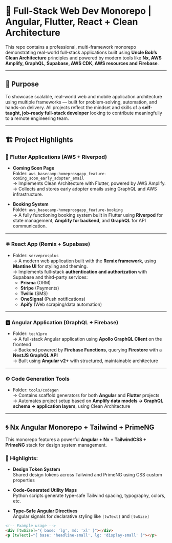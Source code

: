 # 🧰 Full-Stack Web Dev Monorepo | Angular, Flutter, React + Clean Architecture

This repo contains a professional, multi-framework monorepo demonstrating real-world full-stack applications built using **Uncle Bob’s Clean Architecture** principles and powered by modern tools like **Nx, AWS Amplify, GraphQL, Supabase, AWS CDK, AWS resources and Firebase**.

---

## 🎯 Purpose

To showcase scalable, real-world web and mobile application architecture using multiple frameworks — built for problem-solving, automation, and hands-on delivery. All projects reflect the mindset and skills of a **self-taught, job-ready full-stack developer** looking to contribute meaningfully to a remote engineering team.

---

## 🏗️ Project Highlights

### 📱 Flutter Applications (AWS + Riverpod)

- **Coming Soon Page**  
  Folder: `aws_basecamp-homeprosgapp_feature-coming_soon_early_adopter_email`  
  → Implements Clean Architecture with Flutter, powered by AWS Amplify.  
  → Collects and stores early adopter emails using GraphQL and AWS infrastructure.

- **Booking System**  
  Folder: `aws_basecamp-homeprosgapp_feature-booking`  
  → A fully functioning booking system built in Flutter using **Riverpod** for state management, **Amplify for backend**, and **GraphQL** for API communication.

---

### ⚛️ React App (Remix + Supabase)

- Folder: `serveprosplus`  
  → A modern web application built with the **Remix framework**, using **Mantine UI** for styling and theming.  
  → Implements full-stack **authentication and authorization** with Supabase and third-party services:
  - **Prisma** (ORM)
  - **Stripe** (Payments)
  - **Twilio** (SMS)
  - **OneSignal** (Push notifications)
  - **Apify** (Web scraping/data automation)

---

### 🅰️ Angular Application (GraphQL + Firebase)

- Folder: `tech1pro`  
  → A full-stack Angular application using **Apollo GraphQL Client** on the frontend  
  → Backend powered by **Firebase Functions**, querying **Firestore** with a **NestJS GraphQL API**  
  → Built using **Angular v2+** with structured, maintainable architecture

---

### ⚙️ Code Generation Tools

- Folder: `tools/codegen`  
  → Contains scaffold generators for both **Angular** and **Flutter** projects  
  → Automates project setup based on **Amplify data models → GraphQL schema → application layers**, using Clean Architecture

---

## 🌀 Nx Angular Monorepo + Tailwind + PrimeNG

This monorepo features a powerful **Angular + Nx + TailwindCSS + PrimeNG** stack for design system management.

### 🧱 Highlights:

- **Design Token System**  
  Shared design tokens across Tailwind and PrimeNG using CSS custom properties

- **Code-Generated Utility Maps**  
  Python scripts generate type-safe Tailwind spacing, typography, colors, etc.

- **Type-Safe Angular Directives**  
  Angular signals for declarative styling like `[twText]` and `[twSize]`

```html
<!-- Example usage -->
<div [twSize]="{ base: 'lg', md: 'xl' }"></div>
<p [twText]="{ base: 'headline-small', lg: 'display-small' }"></p>
